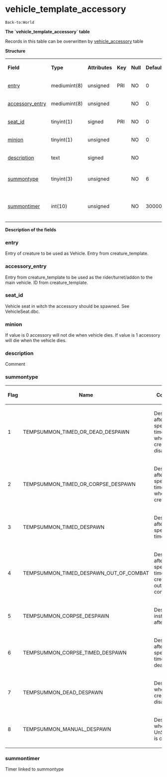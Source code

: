 # vehicle\_template\_accessory

`Back-to:World`

**The \`vehicle\_template\_accessory\` table**

Records in this table can be overwritten by [vehicle\_accessory](https://trinitycore.atlassian.net/wiki/display/tc/vehicle_accessory) table

**Structure**

<table>
<colgroup>
<col width="12%" />
<col width="12%" />
<col width="12%" />
<col width="12%" />
<col width="12%" />
<col width="12%" />
<col width="12%" />
<col width="12%" />
</colgroup>
<tbody>
<tr class="odd">
<td><p><strong>Field</strong></p></td>
<td><p><strong>Type</strong></p></td>
<td><p><strong>Attributes</strong></p></td>
<td><p><strong>Key</strong></p></td>
<td><p><strong>Null</strong></p></td>
<td><p><strong>Default</strong></p></td>
<td><p><strong>Extra</strong></p></td>
<td><p><strong>Comment</strong></p></td>
</tr>
<tr class="even">
<td><p><a href="#vehicle_template_accessory-entry">entry</a></p></td>
<td><p>mediumint(8)</p></td>
<td><p>unsigned</p></td>
<td><p>PRI</p></td>
<td><p>NO</p></td>
<td><p>0</p></td>
<td><p> </p></td>
<td><p> </p></td>
</tr>
<tr class="odd">
<td><p><a href="#vehicle_template_accessory-accessory_entry">accessory_entry</a></p></td>
<td><p>mediumint(8)</p></td>
<td><p>unsigned</p></td>
<td><p> </p></td>
<td><p>NO</p></td>
<td><p>0</p></td>
<td><p> </p></td>
<td><p> </p></td>
</tr>
<tr class="even">
<td><p><a href="#vehicle_template_accessory-seat_id">seat_id</a></p></td>
<td><p>tinyint(1)</p></td>
<td><p>signed</p></td>
<td><p>PRI</p></td>
<td><p>NO</p></td>
<td><p>0</p></td>
<td><p> </p></td>
<td><p> </p></td>
</tr>
<tr class="odd">
<td><p><a href="#vehicle_template_accessory-minion">minion</a></p></td>
<td><p>tinyint(1)</p></td>
<td><p>unsigned</p></td>
<td><p> </p></td>
<td><p>NO</p></td>
<td><p>0</p></td>
<td><p> </p></td>
<td><p> </p></td>
</tr>
<tr class="even">
<td><p><a href="#vehicle_template_accessory-description">description</a></p></td>
<td><p>text</p></td>
<td><p>signed</p></td>
<td><p> </p></td>
<td><p>NO</p></td>
<td><p> </p></td>
<td><p> </p></td>
<td><p> </p></td>
</tr>
<tr class="odd">
<td><p><a href="#vehicle_template_accessory-summontype">summontype</a></p></td>
<td><p>tinyint(3)</p></td>
<td><p>unsigned</p></td>
<td><p> </p></td>
<td><p>NO</p></td>
<td><p>6</p></td>
<td><p> </p></td>
<td><p>see enum TempSummonType</p></td>
</tr>
<tr class="even">
<td><p><a href="#vehicle_template_accessory-summontimer">summontimer</a></p></td>
<td><p>int(10)</p></td>
<td><p>unsigned</p></td>
<td><p> </p></td>
<td><p>NO</p></td>
<td><p>30000</p></td>
<td><p> </p></td>
<td><p>timer, only relevant for certain summontypes</p></td>
</tr>
</tbody>
</table>

**Description of the fields**

### entry

Entry of creature to be used as Vehicle. Entry from creature\_template.

### accessory\_entry

Entry from creature\_template to be used as the rider/turret/addon to the main vehicle. ID from creature\_template.

### seat\_id

Vehicle seat in witch the accessory should be spawned. See VehicleSeat.dbc.

### minion

If value is 0 accessory will not die when vehicle dies.
If value is 1 accessory will die when the vehicle dies.

### description

Comment

### summontype

<table>
<colgroup>
<col width="33%" />
<col width="33%" />
<col width="33%" />
</colgroup>
<thead>
<tr class="header">
<th><p>Flag</p></th>
<th><p>Name</p></th>
<th><p>Comments</p></th>
</tr>
</thead>
<tbody>
<tr class="odd">
<td><p>1</p></td>
<td><p>TEMPSUMMON_TIMED_OR_DEAD_DESPAWN</p></td>
<td><p>Despawns after a specified time OR when the creature disappears</p></td>
</tr>
<tr class="even">
<td><p>2</p></td>
<td><p>TEMPSUMMON_TIMED_OR_CORPSE_DESPAWN</p></td>
<td><p>Despawns after a specified time OR when the creature dies</p></td>
</tr>
<tr class="odd">
<td><p>3</p></td>
<td><p>TEMPSUMMON_TIMED_DESPAWN</p></td>
<td><p>Despawns after a specified time</p></td>
</tr>
<tr class="even">
<td><p>4</p></td>
<td><p>TEMPSUMMON_TIMED_DESPAWN_OUT_OF_COMBAT</p></td>
<td><p>Despawns after a specified time after the creature is out of combat</p></td>
</tr>
<tr class="odd">
<td><p>5</p></td>
<td><p>TEMPSUMMON_CORPSE_DESPAWN</p></td>
<td><p>Despawns instantly after death</p></td>
</tr>
<tr class="even">
<td><p>6</p></td>
<td><p>TEMPSUMMON_CORPSE_TIMED_DESPAWN</p></td>
<td><p>Despawns after a specified time after death</p></td>
</tr>
<tr class="odd">
<td><p>7</p></td>
<td><p>TEMPSUMMON_DEAD_DESPAWN</p></td>
<td><p>Despawns when the creature disappears</p></td>
</tr>
<tr class="even">
<td><p>8</p></td>
<td><p>TEMPSUMMON_MANUAL_DESPAWN</p></td>
<td><p>Despawns when UnSummon() is called</p></td>
</tr>
</tbody>
</table>

### summontimer

Timer linked to summontype
